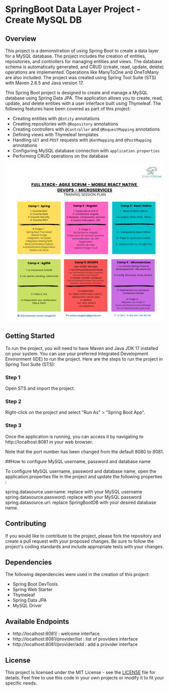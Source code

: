 # SpringBoot Data Layer Project - Create MySQL DB

## Overview

This project is a demonstration of using Spring Boot to create a data layer for a MySQL database. The project includes the creation of entities, repositories, and controllers for managing entities and views. The database schema is automatically generated, and CRUD (create, read, update, delete) operations are implemented. Operations like ManyToOne and OneToMany are also included.
The project was created using Spring Tool Suite (STS) with Maven 2.6.5 and Java version 17.

This Spring Boot project is designed to create and manage a MySQL database using Spring Data JPA. The application allows you to create, read, update, and delete entities with a user interface built using Thymeleaf. The following features have been covered as part of this project:

- Creating entities with `@Entity` annotations
- Creating repositories with `@Repository` annotations
- Creating controllers with `@Controller` and `@RequestMapping` annotations
- Defining views with Thymeleaf templates
- Handling `GET` and `POST` requests with `@GetMapping` and `@PostMapping` annotations
- Configuring MySQL database connection with `application.properties`
- Performing CRUD operations on the database

![Plan of the bootcamp](./Plan.png)

## Getting Started

To run the project, you will need to have Maven and Java JDK 17 installed on your system. You can use your preferred Integrated Development Environment (IDE) to run the project. Here are the steps to run the project in Spring Tool Suite (STS):

### Step 1

Open STS and import the project.

### Step 2

Right-click on the project and select "Run As" > "Spring Boot App".

### Step 3

Once the application is running, you can access it by navigating to http://localhost:8081 in your web browser.

Note that the port number has been changed from the default 8080 to 8081.

##How to configure MySQL username, password and database name

To configure MySQL username, password and database name, open the application.properties file in the project and update the following properties :

spring.datasource.username: replace with your MySQL username
spring.datasource.password: replace with your MySQL password
spring.datasource.url: replace SpringBootDB with your desired database name.

## Contributing

If you would like to contribute to the project, please fork the repository and create a pull request with your proposed changes. Be sure to follow the project's coding standards and include appropriate tests with your changes.

## Dependencies

The following dependencies were used in the creation of this project:

- Spring Boot DevTools
- Spring Web Starter
- Thymeleaf
- Spring Data JPA
- MySQL Driver

## Available Endpoints

- http://localhost:8081/ : welcome interface
- http://localhost:8081/provider/list : list of providers interface
- http://localhost:8081/provider/add : add a provider interface

## License

This project is licensed under the MIT License - see the [LICENSE](LICENSE) file for details. Feel free to use this code in your own projects or modify it to fit your specific needs.
